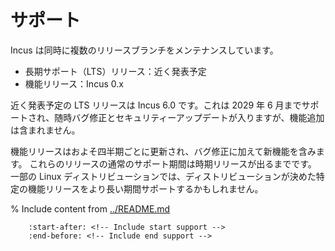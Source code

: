 # サポート

<!-- Include start release -->

Incus は同時に複数のリリースブランチをメンテナンスしています。

- 長期サポート（LTS）リリース：近く発表予定
- 機能リリース：Incus 0.x

<!-- Include end release -->

近く発表予定の LTS リリースは Incus 6.0 です。これは 2029 年 6 月までサポートされ、随時バグ修正とセキュリティーアップデートが入りますが、機能追加は含まれません。

機能リリースはおよそ四半期ごとに更新され、バグ修正に加えて新機能を含みます。
これらのリリースの通常のサポート期間は時期リリースが出るまでです。
一部の Linux ディストリビューションでは、ディストリビューションが決めた特定の機能リリースをより長い期間サポートするかもしれません。

% Include content from [../README.md](../README.md)
```{include} ../README.md
    :start-after: <!-- Include start support -->
    :end-before: <!-- Include end support -->
```
